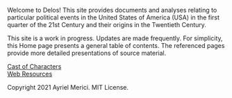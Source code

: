 Welcome to Delos! This site provides documents and analyses relating to particular political events in the United States of America (USA) in the first quarter of the 21st Century and their origins in the Twentieth Century.

This site is a work in progress. Updates are made frequently. For simplicity, this Home page presents a general table of contents. The referenced pages provide more detailed presentations of source material.

[Cast of Characters](Cast-of-Characters.md)  
[Web Resources](Web-Resources.md)

Copyright 2021 Ayriel Merici. MIT License.
